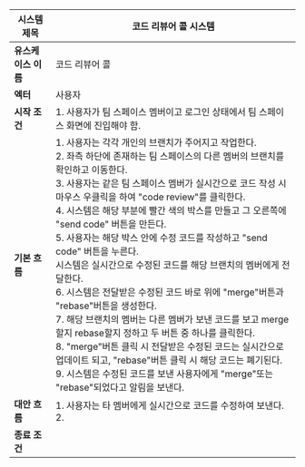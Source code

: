 | 시스템 제목 | 코드 리뷰어 콜 시스템|
| --- | --- |
| **유스케이스 이름** | 코드 리뷰어 콜 |
| **엑터** | 사용자 | 
| **시작 조건** | 1. 사용자가 팀 스페이스 멤버이고 로그인 상태에서 팀 스페이스 화면에 진입해야 함. |
| **기본 흐름** | 1. 사용자는 각각 개인의 브랜치가 주어지고 작업한다. <br> 2. 좌측 하단에 존재하는 팀 스페이스의 다른 멤버의 브랜치를 확인하고 이동한다. <br> 3. 사용자는 같은 팀 스페이스 멤버가 실시간으로 코드 작성 시 마우스 우클릭을 하여 "code review"를 클릭한다. <br> 4. 시스템은 해당 부분에 빨간 색의 박스를 만들고 그 오른쪽에 "send code" 버튼을 만든다. <br> 5. 사용자는 해당 박스 안에 수정 코드를 작성하고 "send code" 버튼을 누른다. <br> 시스템은 실시간으로 수정된 코드를 해당 브랜치의 멤버에게 전달한다. <br> 6. 시스템은 전달받은 수정된 코드 바로 위에 "merge"버튼과 "rebase"버튼을 생성한다. <br> 7. 해당 브랜치의 멤버는 다른 멤버가 보낸 코드를 보고 merge할지 rebase할지 정하고 두 버튼 중 하나를 클릭한다. <br> 8. "merge"버튼 클릭 시 전달받은 수정된 코드는 실시간으로 업데이트 되고, "rebase"버튼 클릭 시 해당 코드는 폐기된다. <br> 9. 시스템은 수정된 코드를 보낸 사용자에게 "merge"또는 "rebase"되었다고 알림을 보낸다.
| **대안 흐름** | 1. 사용자는 타 멤버에게 실시간으로 코드를 수정하여 보낸다. <br> 2.  |
| **종료 조건** |  | 
